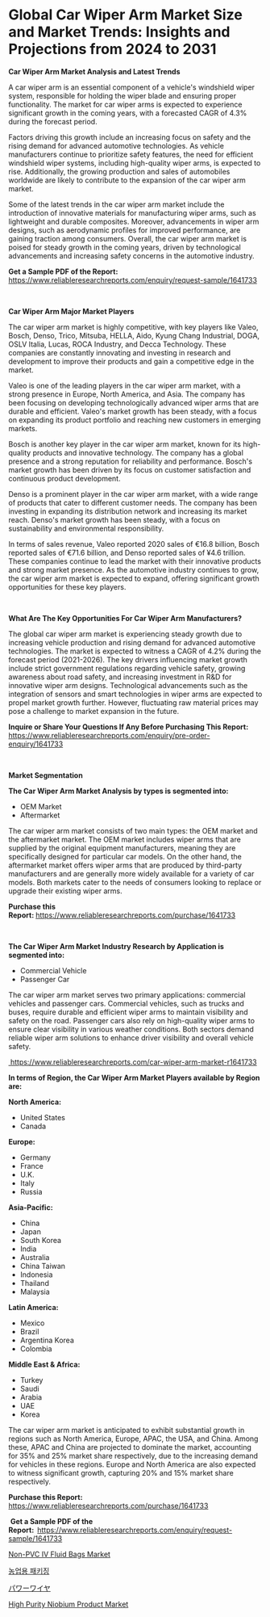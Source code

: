 <p><h1>Global Car Wiper Arm Market Size and Market Trends: Insights and Projections from 2024 to 2031</h1></p><p><strong>Car Wiper Arm Market Analysis and Latest Trends</strong></p>
<p><p>A car wiper arm is an essential component of a vehicle's windshield wiper system, responsible for holding the wiper blade and ensuring proper functionality. The market for car wiper arms is expected to experience significant growth in the coming years, with a forecasted CAGR of 4.3% during the forecast period.</p><p>Factors driving this growth include an increasing focus on safety and the rising demand for advanced automotive technologies. As vehicle manufacturers continue to prioritize safety features, the need for efficient windshield wiper systems, including high-quality wiper arms, is expected to rise. Additionally, the growing production and sales of automobiles worldwide are likely to contribute to the expansion of the car wiper arm market.</p><p>Some of the latest trends in the car wiper arm market include the introduction of innovative materials for manufacturing wiper arms, such as lightweight and durable composites. Moreover, advancements in wiper arm designs, such as aerodynamic profiles for improved performance, are gaining traction among consumers. Overall, the car wiper arm market is poised for steady growth in the coming years, driven by technological advancements and increasing safety concerns in the automotive industry.</p></p>
<p><strong>Get a Sample PDF of the Report:&nbsp;</strong> <a href="https://www.reliableresearchreports.com/enquiry/request-sample/1641733">https://www.reliableresearchreports.com/enquiry/request-sample/1641733</a></p>
<p>&nbsp;</p>
<p><strong>Car Wiper Arm Major Market Players</strong></p>
<p><p>The car wiper arm market is highly competitive, with key players like Valeo, Bosch, Denso, Trico, Mitsuba, HELLA, Aido, Kyung Chang Industrial, DOGA, OSLV Italia, Lucas, ROCA Industry, and Decca Technology. These companies are constantly innovating and investing in research and development to improve their products and gain a competitive edge in the market.</p><p>Valeo is one of the leading players in the car wiper arm market, with a strong presence in Europe, North America, and Asia. The company has been focusing on developing technologically advanced wiper arms that are durable and efficient. Valeo's market growth has been steady, with a focus on expanding its product portfolio and reaching new customers in emerging markets.</p><p>Bosch is another key player in the car wiper arm market, known for its high-quality products and innovative technology. The company has a global presence and a strong reputation for reliability and performance. Bosch's market growth has been driven by its focus on customer satisfaction and continuous product development.</p><p>Denso is a prominent player in the car wiper arm market, with a wide range of products that cater to different customer needs. The company has been investing in expanding its distribution network and increasing its market reach. Denso's market growth has been steady, with a focus on sustainability and environmental responsibility.</p><p>In terms of sales revenue, Valeo reported 2020 sales of €16.8 billion, Bosch reported sales of €71.6 billion, and Denso reported sales of ¥4.6 trillion. These companies continue to lead the market with their innovative products and strong market presence. As the automotive industry continues to grow, the car wiper arm market is expected to expand, offering significant growth opportunities for these key players.</p></p>
<p>&nbsp;</p>
<p><strong>What Are The Key Opportunities For Car Wiper Arm Manufacturers?</strong></p>
<p><p>The global car wiper arm market is experiencing steady growth due to increasing vehicle production and rising demand for advanced automotive technologies. The market is expected to witness a CAGR of 4.2% during the forecast period (2021-2026). The key drivers influencing market growth include strict government regulations regarding vehicle safety, growing awareness about road safety, and increasing investment in R&D for innovative wiper arm designs. Technological advancements such as the integration of sensors and smart technologies in wiper arms are expected to propel market growth further. However, fluctuating raw material prices may pose a challenge to market expansion in the future.</p></p>
<p><strong>Inquire or Share Your Questions If Any Before Purchasing This Report:</strong> <a href="https://www.reliableresearchreports.com/enquiry/pre-order-enquiry/1641733">https://www.reliableresearchreports.com/enquiry/pre-order-enquiry/1641733</a></p>
<p>&nbsp;</p>
<p><strong>Market Segmentation</strong></p>
<p><strong>The Car Wiper Arm Market Analysis by types is segmented into:</strong></p>
<p><ul><li>OEM Market</li><li>Aftermarket</li></ul></p>
<p><p>The car wiper arm market consists of two main types: the OEM market and the aftermarket market. The OEM market includes wiper arms that are supplied by the original equipment manufacturers, meaning they are specifically designed for particular car models. On the other hand, the aftermarket market offers wiper arms that are produced by third-party manufacturers and are generally more widely available for a variety of car models. Both markets cater to the needs of consumers looking to replace or upgrade their existing wiper arms.</p></p>
<p><strong>Purchase this Report:&nbsp;</strong><a href="https://www.reliableresearchreports.com/purchase/1641733">https://www.reliableresearchreports.com/purchase/1641733</a></p>
<p>&nbsp;</p>
<p><strong>The Car Wiper Arm Market Industry Research by Application is segmented into:</strong></p>
<p><ul><li>Commercial Vehicle</li><li>Passenger Car</li></ul></p>
<p><p>The car wiper arm market serves two primary applications: commercial vehicles and passenger cars. Commercial vehicles, such as trucks and buses, require durable and efficient wiper arms to maintain visibility and safety on the road. Passenger cars also rely on high-quality wiper arms to ensure clear visibility in various weather conditions. Both sectors demand reliable wiper arm solutions to enhance driver visibility and overall vehicle safety.</p></p>
<p><a href="https://www.reliableresearchreports.com/car-wiper-arm-market-r1641733">&nbsp;https://www.reliableresearchreports.com/car-wiper-arm-market-r1641733</a></p>
<p><strong>In terms of Region, the Car Wiper Arm Market Players available by Region are:</strong></p>
<p>
    <p> <strong> North America: </strong>
        <ul>
            <li>United States</li>
            <li>Canada</li>
        </ul>
        </p> 
    <p> <strong> Europe: </strong>
        <ul>
            <li>Germany</li>
            <li>France</li>
            <li>U.K.</li>
            <li>Italy</li>
            <li>Russia</li>
        </ul>
        </p> 
    <p> <strong> Asia-Pacific: </strong>
        <ul>
            <li>China</li>
            <li>Japan</li>
            <li>South Korea</li>
            <li>India</li>
            <li>Australia</li>
            <li>China Taiwan</li>
            <li>Indonesia</li>
            <li>Thailand</li>
            <li>Malaysia</li>
        </ul>
        </p> 
    <p> <strong> Latin America: </strong>
        <ul>
            <li>Mexico</li>
            <li>Brazil</li>
            <li>Argentina Korea</li>
            <li>Colombia</li>
        </ul>
        </p> 
    <p> <strong> Middle East & Africa: </strong>
        <ul>
            <li>Turkey</li>
            <li>Saudi</li>
            <li>Arabia</li>
            <li>UAE</li>
            <li>Korea</li>
        </ul>
    </p>
    </p>
<p><p>The car wiper arm market is anticipated to exhibit substantial growth in regions such as North America, Europe, APAC, the USA, and China. Among these, APAC and China are projected to dominate the market, accounting for 35% and 25% market share respectively, due to the increasing demand for vehicles in these regions. Europe and North America are also expected to witness significant growth, capturing 20% and 15% market share respectively.</p></p>
<p><strong>Purchase this Report: </strong><a href="https://www.reliableresearchreports.com/purchase/1641733">https://www.reliableresearchreports.com/purchase/1641733</a></p>
<p>&nbsp;<strong>Get a Sample PDF of the Report:&nbsp;&nbsp;</strong><a href="https://www.reliableresearchreports.com/enquiry/request-sample/1641733">https://www.reliableresearchreports.com/enquiry/request-sample/1641733</a></p>
<p><strong></strong></p>
<p><p><a href="https://github.com/gladysalidde/Market-Research-Report-List-2/blob/main/non-pvc-iv-fluid-bags-market.md">Non-PVC IV Fluid Bags Market</a></p><p><a href="https://github.com/vss5505pa7z1p/Market-Research-Report-List-3/blob/main/43308094343.md">농업용 패키징</a></p><p><a href="https://github.com/pepo3k/Market-Research-Report-List-2/blob/main/1528469725.md">パワーワイヤ</a></p><p><a href="https://issuu.com/reportprime-2/docs/high-purity-niobium-product-market-size-2030.pptx">High Purity Niobium Product Market</a></p></p>